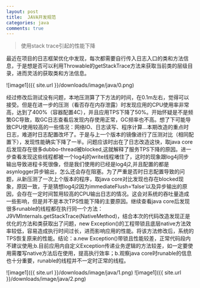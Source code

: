 ```yaml
---
layout: post
title:  JAVA开发规范
categories: java
comments: true
---
```

>使用stack trace引起的性能下降

最近在项目的日志框架优化中发现，每次都需要自行传入日志入口的类和方法信息，于是想是否可以利用Throwable的getStackTrace方法来获取当前类的层级目录，进而灵活的获取类和方法信息。

![image1]({{ site.url }}/downloads/image/java/0.png)

经过修改后测试没有问题，本地压测算了下方法的时间，在0.1m左右，觉得可以接受。但是在进一步的压测（看否存在内存泄露）时发现应用的CPU使用率非常高，达到了400%（容器配置4C），并且应用TPS下降了50%。开始怀疑是不是频繁GC导致，取GC日志查看后发现内存使用正常，GC频率也不高。想了下可能导致CPU使用较高的一些情况：网络IO、日志读写、程序计算...本期改造的重点时日志，难道时日志配置改坏了。于是与上一个版本的镜像进行了压测对比（相同配置下），发现性能确实下降了一半。问题应该时出在了日志改造这快，取java core后发现存在很多dubbo-thread被blocked,这就解释了服务TPS下降的原因。进一步查看发现这些线程都被一个log4j的write线程堵住了，这时的现象跟log4j同步输出导致进程卡死很像，但是我们使用的已经是log4j2,并且配置的都是asynlogger异步输出，怎么还会存在阻塞。为了严重是否时日志配置导致的问题，从新压测了一次上个版本的程序，取java core对比发现也存在blocked现象，原因一致，于是猜想log4j2因为immediateFlush=‘false’以及异步输出的原因，会存在一定时间暂用较高的CPU输出日志的情况。这会对系统的吞吐量造成一些影响，但是并不是本次TPS性能下降的主要原因。继续查看java core后发现很多runable的线程都在执行同一个方法：J9VMInternals.getStackTrace(NativeMethod)，结合本次的代码改造发现正是优化的方法和类获取出了问题，new Exception()的工程带锁且底层native方法效率较低，容易造成执行时间过长，进而影响应用的性能。将该方法修改后，系统的TPS恢复原来的性能。结论：a.new Exception()带锁且性能较差，正常代码段内不建议使用;b.目前应用内自定义Exception传递业务逻辑的方法较差，如一定要使用需覆写native方法后在使用，提高执行效率；b.观察java core时runable的信息也十分重要，runable的线程并不一定时正常的线程。


![image1]({{ site.url }}/downloads/image/java/1.png)
![image1]({{ site.url }}/downloads/image/java/2.png)
